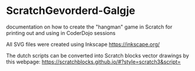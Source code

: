 # ScratchGevorderd-Galgje
documentation on how to create the "hangman" game in Scratch for printing out and using in CoderDojo sessions

All SVG files were created using Inkscape https://inkscape.org/

The dutch scripts can be converted into Scratch blocks vector drawings by this webpage: https://scratchblocks.github.io/#?style=scratch3&script=